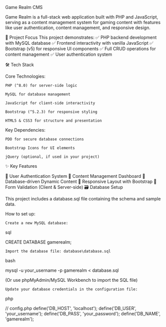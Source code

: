 Game Realm CMS

Game Realm is a full-stack web application built with PHP and JavaScript, serving as a content management system for gaming content with features like user authentication, content management, and responsive design.

🎯 Project Focus
This project demonstrates:
✅ PHP backend development with MySQL database
✅ Frontend interactivity with vanilla JavaScript
✅ Bootstrap (v5) for responsive UI components
✅ Full CRUD operations for content management
✅ User authentication system

🛠️ Tech Stack

Core Technologies:

    PHP (^8.0) for server-side logic

    MySQL for database management

    JavaScript for client-side interactivity

    Bootstrap (^5.2.3) for responsive styling

    HTML5 & CSS3 for structure and presentation

Key Dependencies:

    PDO for secure database connections

    Bootstrap Icons for UI elements

    jQuery (optional, if used in your project)


✨ Key Features

🔹 User Authentication System
🔹 Content Management Dashboard
🔹 Database-driven Dynamic Content
🔹 Responsive Layout with Bootstrap
🔹 Form Validation (Client & Server-side)
🗃️ Database Setup

This project includes a database.sql file containing the schema and sample data.

How to set up:

    Create a new MySQL database:

sql

CREATE DATABASE gamerealm;

    Import the database file: database\database.sql

bash

mysql -u your_username -p gamerealm < database.sql

(Or use phpMyAdmin/MySQL Workbench to import the SQL file)

    Update your database credentials in the configuration file:

php

// config.php
define('DB_HOST', 'localhost');
define('DB_USER', 'your_username');
define('DB_PASS', 'your_password');
define('DB_NAME', 'gamerealm');